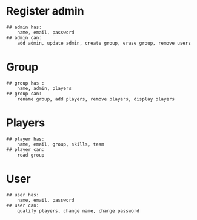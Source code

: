 # Register admin
	## admin has:
		name, email, password
	## admin can:
		add admin, update admin, create group, erase group, remove users
# Group
	## group has :
		name, admin, players
	## group can:
		rename group, add players, remove players, display players
# Players
	## player has:
		name, email, group, skills, team
	## player can:
		read group
# User
	## user has:
		name, email, password
	## user can:
		qualify players, change name, change password
